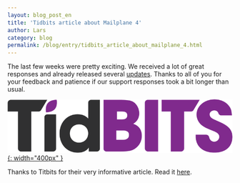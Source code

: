 ```yaml
---
layout: blog_post_en
title: 'Tidbits article about Mailplane 4'
author: Lars
category: blog
permalink: /blog/entry/tidbits_article_about_mailplane_4.html
---
```


The last few weeks were pretty exciting. We received a lot of great responses and already released several [updates](/releases/mailplane4.html). Thanks to all of you for your feedback and patience if our support responses took a bit longer than usual.

[![Tidbits Logo](/assets/blog/2018-08-28-tidbits_article_about_mailplane_4/titbits@2x.png){: width="400px" }](https://tidbits.com/2018/08/17/mailplane-goes-chrome-and-adds-features/)

Thanks to Titbits for their very informative article. Read it [here](https://tidbits.com/2018/08/17/mailplane-goes-chrome-and-adds-features/).

